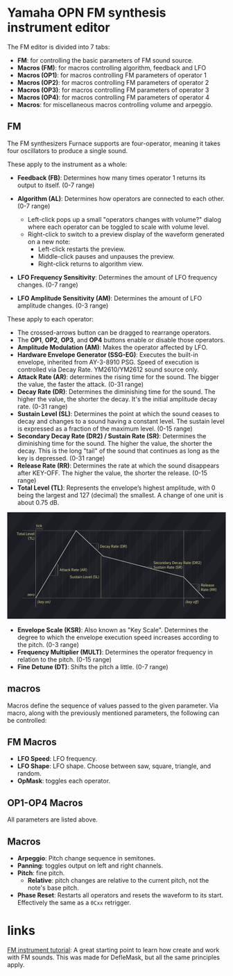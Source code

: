 # Yamaha OPN FM synthesis instrument editor

The FM editor is divided into 7 tabs:

- **FM**: for controlling the basic parameters of FM sound source.
- **Macros (FM)**: for macros controlling algorithm, feedback and LFO 
- **Macros (OP1)**: for macros controlling FM parameters of operator 1
- **Macros (OP2)**: for macros controlling FM parameters of operator 2
- **Macros (OP3)**: for macros controlling FM parameters of operator 3
- **Macros (OP4)**: for macros controlling FM parameters of operator 4
- **Macros**: for miscellaneous macros controlling volume and arpeggio.

## FM

The FM synthesizers Furnace supports are four-operator, meaning it takes four oscillators to produce a single sound.

These apply to the instrument as a whole:
- **Feedback (FB)**: Determines how many times operator 1 returns its output to itself. (0-7 range)
- **Algorithm (AL)**: Determines how operators are connected to each other. (0-7 range)
  - Left-click pops up a small "operators changes with volume?" dialog where each operator can be toggled to scale with volume level.
  - Right-click to switch to a preview display of the waveform generated on a new note:
    - Left-click restarts the preview.
    - Middle-click pauses and unpauses the preview.
    - Right-click returns to algorithm view.

- **LFO Frequency Sensitivity**: Determines the amount of LFO frequency changes. (0-7 range)
- **LFO Amplitude Sensitivity (AM)**: Determines the amount of LFO amplitude changes. (0-3 range)

These apply to each operator:
- The crossed-arrows button can be dragged to rearrange operators.
- The **OP1**, **OP2**, **OP3**, and **OP4** buttons enable or disable those operators.
- **Amplitude Modulation (AM)**: Makes the operator affected by LFO.
- **Hardware Envelope Generator (SSG-EG)**: Executes the built-in envelope, inherited from AY-3-8910 PSG. Speed of execution is controlled via Decay Rate. YM2610/YM2612 sound source only.
- **Attack Rate (AR)**: determines the rising time for the sound. The bigger the value, the faster the attack. (0-31 range)
- **Decay Rate (DR)**: Determines the diminishing time for the sound. The higher the value, the shorter the decay. It's the initial amplitude decay rate. (0-31 range)
- **Sustain Level (SL)**: Determines the point at which the sound ceases to decay and changes to a sound having a constant level. The sustain level is expressed as a fraction of the maximum level. (0-15 range)
- **Secondary Decay Rate (DR2) / Sustain Rate (SR)**: Determines the diminishing time for the sound. The higher the value, the shorter the decay. This is the long "tail" of the sound that continues as long as the key is depressed. (0-31 range)
- **Release Rate (RR)**: Determines the rate at which the sound disappears after KEY-OFF. The higher the value, the shorter the release. (0-15 range)
- **Total Level (TL)**: Represents the envelope’s highest amplitude, with 0 being the largest and 127 (decimal) the smallest. A change of one unit is about 0.75 dB.

![FM ADSR chart](FM-ADSRchart.png)

- **Envelope Scale (KSR)**: Also known as "Key Scale". Determines the degree to which the envelope execution speed increases according to the pitch. (0-3 range)
- **Frequency Multiplier (MULT)**: Determines the operator frequency in relation to the pitch. (0-15 range)
- **Fine Detune (DT)**: Shifts the pitch a little. (0-7 range)

## macros

Macros define the sequence of values passed to the given parameter. Via macro, along with the previously mentioned parameters, the following can be controlled:

## FM Macros

- **LFO Speed**: LFO frequency.
- **LFO Shape**: LFO shape. Choose between saw, square, triangle, and random.
- **OpMask**: toggles each operator.

## OP1-OP4 Macros

All parameters are listed above.

## Macros

- **Arpeggio**: Pitch change sequence in semitones.
- **Panning**: toggles output on left and right channels.
- **Pitch**: fine pitch.
  - **Relative**: pitch changes are relative to the current pitch, not the note's base pitch.
- **Phase Reset**: Restarts all operators and resets the waveform to its start. Effectively the same as a `0Cxx` retrigger.


# links

[FM instrument tutorial](https://www.youtube.com/watch?v=wS8edjurjDw): A great starting point to learn how create and work with FM sounds. This was made for DefleMask, but all the same principles apply.
